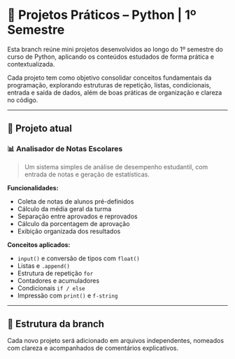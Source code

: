 # 🧪 Projetos Práticos – Python | 1º Semestre

Esta branch reúne mini projetos desenvolvidos ao longo do 1º semestre do curso de Python, aplicando os conteúdos estudados de forma prática e contextualizada.

Cada projeto tem como objetivo consolidar conceitos fundamentais da programação, explorando estruturas de repetição, listas, condicionais, entrada e saída de dados, além de boas práticas de organização e clareza no código.

---

## 📌 Projeto atual

### 📊 Analisador de Notas Escolares

> Um sistema simples de análise de desempenho estudantil, com entrada de notas e geração de estatísticas.

**Funcionalidades:**
- Coleta de notas de alunos pré-definidos
- Cálculo da média geral da turma
- Separação entre aprovados e reprovados
- Cálculo da porcentagem de aprovação
- Exibição organizada dos resultados

**Conceitos aplicados:**
- `input()` e conversão de tipos com `float()`
- Listas e `.append()`
- Estrutura de repetição `for`
- Contadores e acumuladores
- Condicionais `if / else`
- Impressão com `print()` e `f-string`

---

## 🔄 Estrutura da branch

Cada novo projeto será adicionado em arquivos independentes, nomeados com clareza e acompanhados de comentários explicativos.
